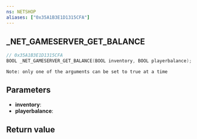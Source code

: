 ```yaml
---
ns: NETSHOP
aliases: ["0x35A1B3E1D1315CFA"]
---
```

## _NET_GAMESERVER_GET_BALANCE

```c
// 0x35A1B3E1D1315CFA
BOOL _NET_GAMESERVER_GET_BALANCE(BOOL inventory, BOOL playerbalance);
```

```
Note: only one of the arguments can be set to true at a time
```

## Parameters
* **inventory**: 
* **playerbalance**: 

## Return value
